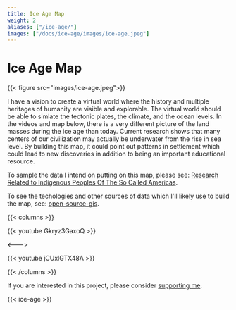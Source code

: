 ```yaml
---
title: Ice Age Map
weight: 2
aliases: ["/ice-age/"]
images: ["/docs/ice-age/images/ice-age.jpeg"]
---
```


# Ice Age Map

{{< figure src="images/ice-age.jpeg">}}

I have a vision to create a virtual world where the history and multiple heritages of humanity are visible and explorable. The virtual world should be able to simlate the tectonic plates, the climate, and the ocean levels. In the videos and map below, there is a very different picture of the land masses during the ice age than today. Current research shows that many centers of our civilization may actually be underwater from the rise in sea level. By building this map, it could point out patterns in settlement which could lead to new discoveries in addition to being an important educational resource.

To sample the data I intend on putting on this map, please see: [Research Related to Indigenous Peoples Of The So Called Americas](https://github.com/Cuauhtlatoatzin/indigenous-peoples-history/blob/master/README.md).

To see the techologies and other sources of data which I'll likely use to build the map, see: [open-source-gis](https://github.com/Cuauhtlatoatzin/open-source-gis/blob/master/README.md).

{{< columns >}}

{{< youtube Gkryz3GaxoQ >}}

<--->

{{< youtube jCUxlGTX48A >}}

{{< /columns >}}

If you are interested in this project, please consider [supporting me](/support-me/).

{{< ice-age >}}
